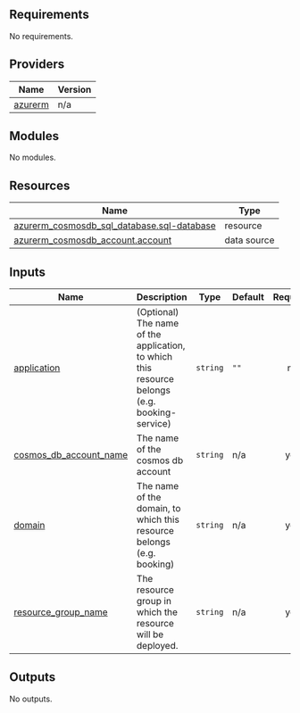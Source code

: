 <!-- BEGIN_TF_DOCS -->
## Requirements

No requirements.

## Providers

| Name | Version |
|------|---------|
| <a name="provider_azurerm"></a> [azurerm](#provider\_azurerm) | n/a |

## Modules

No modules.

## Resources

| Name | Type |
|------|------|
| [azurerm_cosmosdb_sql_database.sql-database](https://registry.terraform.io/providers/hashicorp/azurerm/latest/docs/resources/cosmosdb_sql_database) | resource |
| [azurerm_cosmosdb_account.account](https://registry.terraform.io/providers/hashicorp/azurerm/latest/docs/data-sources/cosmosdb_account) | data source |

## Inputs

| Name | Description | Type | Default | Required |
|------|-------------|------|---------|:--------:|
| <a name="input_application"></a> [application](#input\_application) | (Optional) The name of the application, to which this resource belongs (e.g. booking-service) | `string` | `""` | no |
| <a name="input_cosmos_db_account_name"></a> [cosmos\_db\_account\_name](#input\_cosmos\_db\_account\_name) | The name of the cosmos db account | `string` | n/a | yes |
| <a name="input_domain"></a> [domain](#input\_domain) | The name of the domain, to which this resource belongs (e.g. booking) | `string` | n/a | yes |
| <a name="input_resource_group_name"></a> [resource\_group\_name](#input\_resource\_group\_name) | The resource group in which the resource will be deployed. | `string` | n/a | yes |

## Outputs

No outputs.
<!-- END_TF_DOCS -->